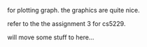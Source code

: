for plotting graph. the graphics are quite nice.

refer to the the assignment 3 for cs5229.

will move some stuff to here...
